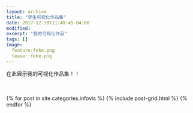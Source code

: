 ```yaml
---
layout: archive
title: "学生可视化作品集"
date: 2017-12-30T11:40:45-04:00
modified:
excerpt: "我的可视化作品"
tags: []
image: 
  feature:feke.png
  teaser:feke.png
---
```


在此展示我的可视化作品集！！
<html>
<head>
</head>
<body> 

<br>
<br>
<div class="tiles">
{% for post in site.categories.infovis %}
  {% include post-grid.html %}
{% endfor %}
</div><!-- /.tiles -->
 </body>
 </html>

